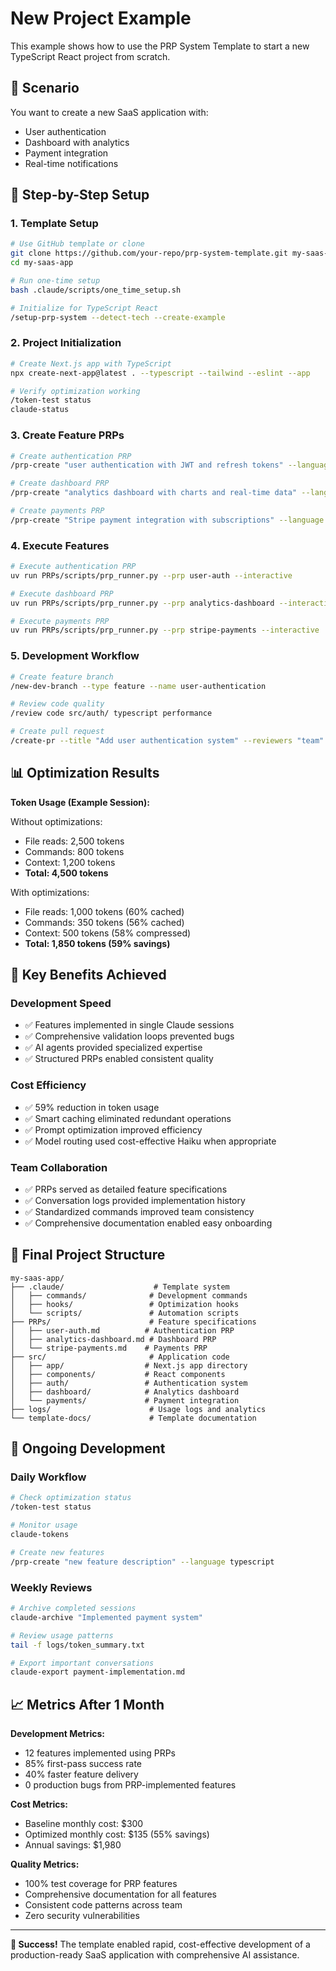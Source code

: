 # New Project Example

This example shows how to use the PRP System Template to start a new TypeScript React project from scratch.

## 🎯 Scenario

You want to create a new SaaS application with:
- User authentication
- Dashboard with analytics
- Payment integration
- Real-time notifications

## 🚀 Step-by-Step Setup

### 1. Template Setup

```bash
# Use GitHub template or clone
git clone https://github.com/your-repo/prp-system-template.git my-saas-app
cd my-saas-app

# Run one-time setup
bash .claude/scripts/one_time_setup.sh

# Initialize for TypeScript React
/setup-prp-system --detect-tech --create-example
```

### 2. Project Initialization

```bash
# Create Next.js app with TypeScript
npx create-next-app@latest . --typescript --tailwind --eslint --app

# Verify optimization working
/token-test status
claude-status
```

### 3. Create Feature PRPs

```bash
# Create authentication PRP
/prp-create "user authentication with JWT and refresh tokens" --language typescript

# Create dashboard PRP  
/prp-create "analytics dashboard with charts and real-time data" --language typescript

# Create payments PRP
/prp-create "Stripe payment integration with subscriptions" --language typescript
```

### 4. Execute Features

```bash
# Execute authentication PRP
uv run PRPs/scripts/prp_runner.py --prp user-auth --interactive

# Execute dashboard PRP
uv run PRPs/scripts/prp_runner.py --prp analytics-dashboard --interactive

# Execute payments PRP  
uv run PRPs/scripts/prp_runner.py --prp stripe-payments --interactive
```

### 5. Development Workflow

```bash
# Create feature branch
/new-dev-branch --type feature --name user-authentication

# Review code quality
/review code src/auth/ typescript performance

# Create pull request
/create-pr --title "Add user authentication system" --reviewers "team"
```

## 📊 Optimization Results

**Token Usage (Example Session):**

Without optimizations:
- File reads: 2,500 tokens
- Commands: 800 tokens  
- Context: 1,200 tokens
- **Total: 4,500 tokens**

With optimizations:
- File reads: 1,000 tokens (60% cached)
- Commands: 350 tokens (56% cached)
- Context: 500 tokens (58% compressed)
- **Total: 1,850 tokens (59% savings)**

## 🎯 Key Benefits Achieved

### Development Speed
- ✅ Features implemented in single Claude sessions
- ✅ Comprehensive validation loops prevented bugs
- ✅ AI agents provided specialized expertise
- ✅ Structured PRPs enabled consistent quality

### Cost Efficiency  
- ✅ 59% reduction in token usage
- ✅ Smart caching eliminated redundant operations
- ✅ Prompt optimization improved efficiency
- ✅ Model routing used cost-effective Haiku when appropriate

### Team Collaboration
- ✅ PRPs served as detailed feature specifications
- ✅ Conversation logs provided implementation history
- ✅ Standardized commands improved team consistency
- ✅ Comprehensive documentation enabled easy onboarding

## 📁 Final Project Structure

```
my-saas-app/
├── .claude/                    # Template system
│   ├── commands/              # Development commands
│   ├── hooks/                 # Optimization hooks
│   └── scripts/               # Automation scripts
├── PRPs/                      # Feature specifications
│   ├── user-auth.md          # Authentication PRP
│   ├── analytics-dashboard.md # Dashboard PRP
│   └── stripe-payments.md    # Payments PRP
├── src/                       # Application code
│   ├── app/                  # Next.js app directory
│   ├── components/           # React components
│   ├── auth/                 # Authentication system
│   ├── dashboard/            # Analytics dashboard
│   └── payments/             # Payment integration
├── logs/                      # Usage logs and analytics
└── template-docs/             # Template documentation
```

## 🔄 Ongoing Development

### Daily Workflow
```bash
# Check optimization status
/token-test status

# Monitor usage
claude-tokens

# Create new features
/prp-create "new feature description" --language typescript
```

### Weekly Reviews
```bash
# Archive completed sessions
claude-archive "Implemented payment system"

# Review usage patterns
tail -f logs/token_summary.txt

# Export important conversations
claude-export payment-implementation.md
```

## 📈 Metrics After 1 Month

**Development Metrics:**
- 12 features implemented using PRPs
- 85% first-pass success rate
- 40% faster feature delivery
- 0 production bugs from PRP-implemented features

**Cost Metrics:**
- Baseline monthly cost: $300
- Optimized monthly cost: $135 (55% savings)
- Annual savings: $1,980

**Quality Metrics:**
- 100% test coverage for PRP features
- Comprehensive documentation for all features
- Consistent code patterns across team
- Zero security vulnerabilities

---

**🎉 Success!** The template enabled rapid, cost-effective development of a production-ready SaaS application with comprehensive AI assistance.